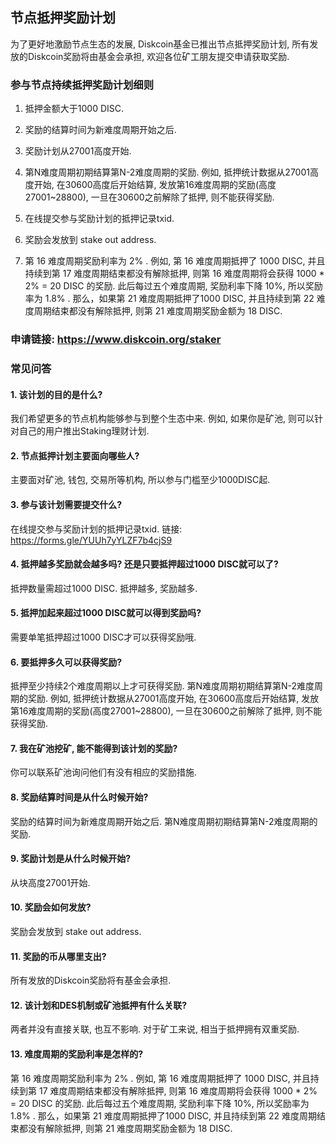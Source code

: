 ## **节点抵押奖励计划**

为了更好地激励节点生态的发展, Diskcoin基金已推出节点抵押奖励计划, 所有发放的Diskcoin奖励将由基金会承担, 欢迎各位矿工朋友提交申请获取奖励.

### **参与节点持续抵押奖励计划细则**

1. 抵押金额大于1000 DISC.

2. 奖励的结算时间为新难度周期开始之后.

3. 奖励计划从27001高度开始.

4. 第N难度周期初期结算第N-2难度周期的奖励. 例如, 抵押统计数据从27001高度开始, 在30600高度后开始结算, 发放第16难度周期的奖励(高度27001~28800), 一旦在30600之前解除了抵押, 则不能获得奖励.

5. 在线提交参与奖励计划的抵押记录txid.

6. 奖励会发放到 stake out address.

7. 第 16 难度周期奖励利率为 2% . 例如, 第 16 难度周期抵押了 1000 DISC, 并且持续到第 17 难度周期结束都没有解除抵押, 则第 16 难度周期将会获得 1000 * 2% = 20 DISC 的奖励. 
此后每过五个难度周期, 奖励利率下降 10%, 所以奖励率为 1.8% . 那么，如果第 21 难度周期抵押了1000 DISC, 并且持续到第 22 难度周期结束都没有解除抵押, 则第 21 难度周期奖励金额为 18 DISC.

### **申请链接:** <https://www.diskcoin.org/staker>

### **常见问答**

#### 1. 该计划的目的是什么?

我们希望更多的节点机构能够参与到整个生态中来. 例如, 如果你是矿池, 则可以针对自己的用户推出Staking理财计划.

#### 2. 节点抵押计划主要面向哪些人?

主要面对矿池, 钱包, 交易所等机构, 所以参与门槛至少1000DISC起.

#### 3. 参与该计划需要提交什么?

在线提交参与奖励计划的抵押记录txid. 链接: <https://forms.gle/YUUh7yYLZF7b4cjS9>

#### 4. 抵押越多奖励就会越多吗? 还是只要抵押超过1000 DISC就可以了?

抵押数量需超过1000 DISC. 抵押越多, 奖励越多.

#### 5. 抵押加起来超过1000 DISC就可以得到奖励吗?

需要单笔抵押超过1000 DISC才可以获得奖励哦.

#### 6. 要抵押多久可以获得奖励?

抵押至少持续2个难度周期以上才可获得奖励. 第N难度周期初期结算第N-2难度周期的奖励. 例如, 抵押统计数据从27001高度开始, 在30600高度后开始结算, 发放第16难度周期的奖励(高度27001~28800), 一旦在30600之前解除了抵押, 则不能获得奖励.

#### 7. 我在矿池挖矿, 能不能得到该计划的奖励?

你可以联系矿池询问他们有没有相应的奖励措施.

#### 8. 奖励结算时间是从什么时候开始?

奖励的结算时间为新难度周期开始之后. 第N难度周期初期结算第N-2难度周期的奖励.

#### 9. 奖励计划是从什么时候开始?

从块高度27001开始.

#### 10. 奖励会如何发放?

奖励会发放到 stake out address.

#### 11. 奖励的币从哪里支出?

所有发放的Diskcoin奖励将有基金会承担.

#### 12. 该计划和DES机制或矿池抵押有什么关联?

两者并没有直接关联, 也互不影响. 对于矿工来说, 相当于抵押拥有双重奖励.

#### 13. 难度周期的奖励利率是怎样的?

第 16 难度周期奖励利率为 2% . 例如, 第 16 难度周期抵押了 1000 DISC, 并且持续到第 17 难度周期结束都没有解除抵押, 则第 16 难度周期将会获得 1000 * 2% = 20 DISC 的奖励. 
此后每过五个难度周期, 奖励利率下降 10%, 所以奖励率为 1.8% . 那么，如果第 21 难度周期抵押了1000 DISC, 并且持续到第 22 难度周期结束都没有解除抵押, 则第 21 难度周期奖励金额为 18 DISC.
